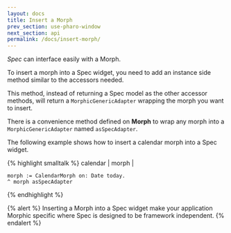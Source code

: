 ```yaml
---
layout: docs
title: Insert a Morph
prev_section: use-pharo-window
next_section: api
permalink: /docs/insert-morph/
---
```


*Spec* can interface easily with a Morph.

To insert a morph into a Spec widget, you need to add an instance side method similar to the accessors needed.

This method, instead of returning a Spec model as the other accessor methods, will return a `MorphicGenericAdapter` wrapping the morph you want to insert.

There is a convenience method defined on **Morph** to wrap any morph into a `MorphicGenericAdapter` named `asSpecAdapter`.

The following example shows how to insert a calendar morph into a Spec widget.

{% highlight smalltalk %}
calendar
	| morph |
	
	morph := CalendarMorph on: Date today.
	^ morph asSpecAdapter
{% endhighlight %}

{% alert %}
Inserting a Morph into a Spec widget make your application Morphic specific where Spec is designed to be framework independent.
{% endalert %}